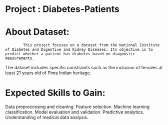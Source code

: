 # Project : Diabetes-Patients

# About Dataset: 
            This project focuses on a dataset from the National Institute of Diabetes and Digestive and Kidney Diseases. Its objective is to predict whether a patient has diabetes based on diagnostic measurements.
The dataset includes specific constraints such as the inclusion of females at least 21 years old of Pima Indian heritage.
# Expected Skills to Gain:
Data preprocessing and cleaning.
Feature selection.
Machine learning classification.
Model evaluation and validation.
Predictive analytics.
Understanding of medical data analysis.

